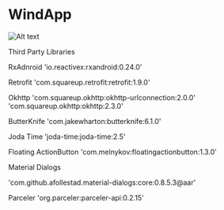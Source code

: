 # WindApp


![Alt text](https://cloud.githubusercontent.com/assets/3282448/13240843/b5a5e562-da31-11e5-8976-e932be9bd676.png)



Third Party Libraries

RxAdnroid
'io.reactivex:rxandroid:0.24.0'

Retrofit
'com.squareup.retrofit:retrofit:1.9.0'

Okhttp
'com.squareup.okhttp:okhttp-urlconnection:2.0.0'
'com.squareup.okhttp:okhttp:2.3.0'

ButterKnife
'com.jakewharton:butterknife:6.1.0'

Joda Time
'joda-time:joda-time:2.5'

Floating ActionButton
'com.melnykov:floatingactionbutton:1.3.0'

Material Dialogs

'com.github.afollestad.material-dialogs:core:0.8.5.3@aar'

Parceler
'org.parceler:parceler-api:0.2.15'

